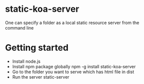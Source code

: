 # static-koa-server

One can specify a folder as a local static resource server from the command line

# Getting started

-   Install node.js
-   Install npm package globally npm -g install static-koa-server
-   Go to the folder you want to serve which has html file in dist
-   Run the server static-server
